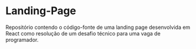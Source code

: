 # Landing-Page
Repositório contendo o código-fonte de uma landing page desenvolvida em React como resolução de um desafio técnico para uma vaga de programador.
